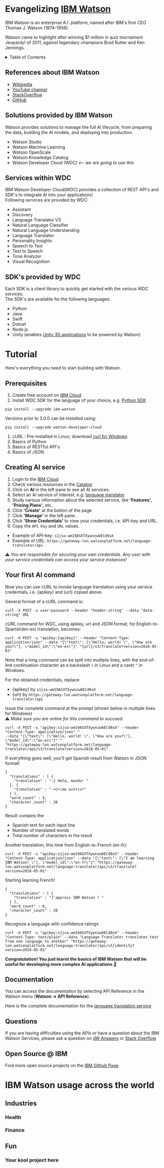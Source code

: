 # Evangelizing [IBM Watson](https://www.ibm.com/watson "Watson Homepage")

IBM Watson is an enterprise A.I. platform, named after IBM's first CEO Thomas J. Watson (1874-1956).

Watson came to highlight after winning $1 million in quiz tournament Jeopardy! of 2011, against legendary champions Brad Rutter and Ken Jennings.

<details>
  
  <summary>Table of Contents</summary>
  * [References](#references-about-ibm-watson)
  * [Services provided by IBM Watson](#services-provided-by-ibm-watson)
    * [Sub-level](#sublevel)
  * [Services within WDC](#services-within-wdc)
  * [Tutorial](#tutorial)
  * [Watson Services](#watson-services)
  * [Authentication Tokens](#authentication-tokens)
  * [Documentation](#documentation)
  * [Questions](#questions)
  * [Open Source @ IBM](#open-source--ibm)
  * [IBM Watson usage across the world](#ibm-watson-usage-across-the-world)
</details>

## References about IBM Watson
- [Wikipedia](https://en.wikipedia.org/wiki/Watson_(computer))
- [YouTube channel](https://www.youtube.com/user/IBMWatsonSolutions)
- [StackOverflow](https://stackoverflow.com/questions/tagged/ibm-watson)
- [GitHub](https://github.com/IBM-Watson)

## Solutions provided by IBM Watson
Watson provides solutions to manage the full AI lifecycle, from preparing the data, building the AI models, and deploying into production.
- Watson Studio
- Watson Machine Learning
- Watson OpenScale
- Watson Knowledge Catalog
- Watson Developer Cloud (WDC) *<-- we are going to use this*

## Services within WDC
IBM Watson Developer Cloud(WDC) provides a collection of REST API's and SDK's to integrate AI into your applications!  
Following services are provided by WDC:
- Assistant
- Discovery
- Language Translator V3
- Natural Language Classifier
- Natural Language Understanding
- Language Translator
- Personality Insights
- Speech to Text
- Text to Speech
- Tone Analyzer
- Visual Recognition


## SDK's provided by WDC
Each SDK is a client library to quickly get started with the various WDC services.  
The SDK's are available for the following languages:
- Python
- Java
- Swift
- Dotnet
- Node.js
- Unity (enables [Unity 3D applications](https://unity3d.com/get-unity) to be powered by Watson)

# Tutorial
Here's everything you need to start building with Watson.

## Prerequisites
1. Create free account on [IBM Cloud](https://cloud.ibm.com/)
1. Install WDC SDK for the language of your choice, e.g. [Python SDK](https://github.com/watson-developer-cloud/python-sdk)
```
pip install --upgrade ibm-watson
```
Versions prior to 3.0.0 can be installed using:
```
pip install --upgrade watson-developer-cloud
```
1. cURL : Pre-installed in Linux; download [curl for Windows](https://curl.haxx.se/download.html)
1. Basics of Python
1. Basics of RESTful API's
1. Basics of JSON

## Creating AI service
1. Login to the [IBM Cloud]( https://cloud.ibm.com/)
1. Check various resources in the [Catalog](https://cloud.ibm.com/catalog)
1. Click on **AI** in the left pane to see all AI services.
1. Select an AI service of interest, e.g. [language translator](https://cloud.ibm.com/catalog/services/language-translator)
1. Study various information about the selected service, like **'Features', 'Pricing Plans'**, etc.
1. Click **'Create'** at the botton of the page
1. Click **'Manage'** in the left pane.
1. Click **'Show Credentials'** to view your credentials, i.e. API-key and URL.
1. Copy the `API Key` and `URL` values.
- Example of API-key: `s1jsa-wm19ASXTXywnzw6ECd0xX`
- Example of URL: `https://gateway-lon.watsonplatform.net/language-translator/api`

:warning: *You are responsible for securing your own credentials. Any user with your service credentials can access your service instances!*

## Your first AI command
Now you can use cURL to invoke language translation using your service credentials, i.e. {apikey} and {url} copied above.

General format of a cURL command is:
```
curl -X POST -u user:password --header "header-string" --data "data-string" URL
```

cURL command for WDC, using apikey, url and JSON format, for English-to-Spanish(en-es) translation, becomes:
```
curl -X POST -u "apikey:{apikey}" --header "Content-Type: application/json" --data "{\"text\": [\"Hello, world! \", \"How are you?\"], \"model_id\":\"en-es\"}" "{url}/v3/translate?version=2018-05-01"
```

Note that a long command can be split into multiple lines, with the end-of-line continuation character as a backslash `\` in Linux and a caret `^` in Windows.

For the obtained credentials, replace
- {apikey}    by `s1jsa-wm19ASXTXywnzw6ECd0xX`
- {url}       by `https://gateway-lon.watsonplatform.net/language-translator/api`

Issue the complete command at the prompt (shown below in multiple lines for Windows)  
:warning: *Make sure you are online for this command to succeed.*
```
curl -X POST -u "apikey:s1jsa-wm19ASXTXywnzw6ECd0xX" --header "Content-Type: application/json" ^
--data "{\"text\": [\"Hello, world! \", \"How are you?\"], \"model_id\":\"en-es\"}" ^
"https://gateway-lon.watsonplatform.net/language-translator/api/v3/translate?version=2018-05-01"
```
If everything goes well, you'll get Spanish result from Watson in JSON format!
```
{
  "translations" : [ {
    "translation" : "-í Hola, mundo! "
  }, {
    "translation" : "-+C+¦mo est+ís?"
  } ],
  "word_count" : 5,
  "character_count" : 26
}
```
Result contains the
- Spanish text for each input line
- Number of translated words
- Total number of characters in the result

Another translation, this time from English-to-French (en-fr):
```
curl -X POST -u "apikey:s1jsa-wm19ASXTXywnzw6ECd0xX" --header "Content-Type: application/json" --data "{\"text\": [\"I am learning IBM Watson! \"], \"model_id\":\"en-fr\"}" "https://gateway-lon.watsonplatform.net/language-translator/api/v3/translate?version=2018-05-01"
```

Starting learning French!
```
{
  "translations" : [ {
    "translation" : "J'apprais IBM Watson ! "
  } ],
  "word_count" : 6,
  "character_count" : 26
}
```

Recognize a language with confidence ratings
```
curl -X POST -u "apikey:s1jsa-wm19ASXTXywnzw6ECd0xX" --header "Content-Type: text/plain" --data "Language Translator translates text from one language to another" "https://gateway-lon.watsonplatform.net/language-translator/api/v3/identify?version=2018-05-01"
```

**Congratulation! You just learnt the basics of IBM Watson that will be useful for developing more complex AI applications.**:rocket:

## Documentation
You can access the documentation by selecting API Reference in the Watson menu (**Watson -> API Reference**).

Here is the complete documentation for the [language translation service](https://cloud.ibm.com/apidocs/language-translator)

## Questions
If you are having difficulties using the APIs or have a question about the IBM Watson Services, please ask a question on
[dW Answers](https://developer.ibm.com/answers/questions/ask/?topics=watson)
or [Stack Overflow](http://stackoverflow.com/questions/ask?tags=ibm-watson).

## Open Source @ IBM
Find more open source projects on the [IBM Github Page](http://ibm.github.io/).

# IBM Watson usage across the world
## Industries
### Health
### Finance

## Fun
### Your kool project here
